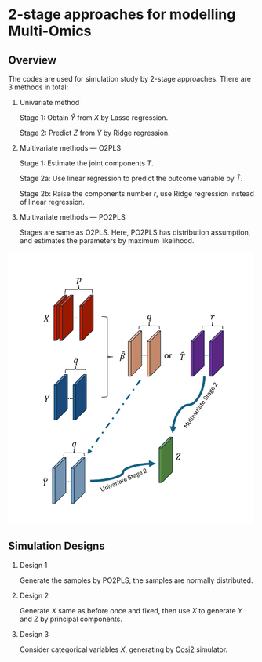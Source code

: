 # 2-stage approaches for modelling Multi-Omics
## Overview

The codes are used for simulation study by 2-stage approaches. There are
3 methods in total:

1.  Univariate method

    Stage 1: Obtain $\hat{Y}$ from $X$ by Lasso regression.

    Stage 2: Predict $Z$ from $\hat{Y}$ by Ridge regression.

2.  Multivariate methods — O2PLS

    Stage 1: Estimate the joint components $T$.

    Stage 2a: Use linear regression to predict the outcome variable by
    $\hat{T}$.

    Stage 2b: Raise the components number $r$, use Ridge regression
    instead of linear regression.

3.  Multivariate methods — PO2PLS

    Stages are same as O2PLS. Here, PO2PLS has distribution assumption,
    and estimates the parameters by maximum likelihood.

<img src="figures/flow.png" alt="Flow Diagram" width="500">

## Simulation Designs

1.  Design 1

    Generate the samples by PO2PLS, the samples are normally
    distributed.

2.  Design 2

    Generate $X$ same as before once and fixed, then use $X$ to generate
    $Y$ and $Z$ by principal components.

3.  Design 3

    Consider categorical variables $X$, generating by
    [Cosi2](https://software.broadinstitute.org/mpg/cosi2/cosidoc.html#orgheadline1)
    simulator.
